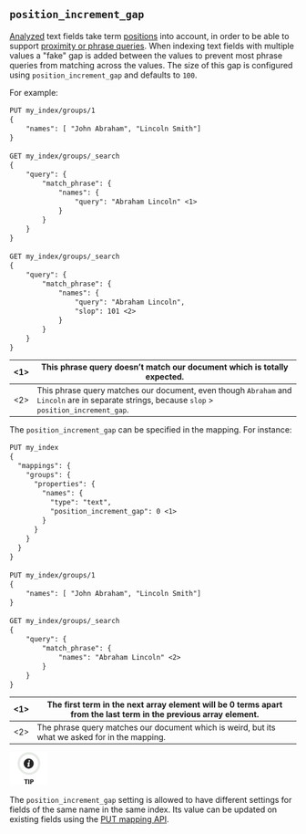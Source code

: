 ## `position_increment_gap`

[Analyzed](mapping-index.html) text fields take term [positions](index-options.html) into account, in order to be able to support [proximity or phrase queries](query-dsl-match-query-phrase.html). When indexing text fields with multiple values a "fake" gap is added between the values to prevent most phrase queries from matching across the values. The size of this gap is configured using `position_increment_gap` and defaults to `100`.

For example:
    
    
    PUT my_index/groups/1
    {
        "names": [ "John Abraham", "Lincoln Smith"]
    }
    
    GET my_index/groups/_search
    {
        "query": {
            "match_phrase": {
                "names": {
                    "query": "Abraham Lincoln" <1>
                }
            }
        }
    }
    
    GET my_index/groups/_search
    {
        "query": {
            "match_phrase": {
                "names": {
                    "query": "Abraham Lincoln",
                    "slop": 101 <2>
                }
            }
        }
    }

<1>| This phrase query doesn’t match our document which is totally expected.     
---|---    
<2>| This phrase query matches our document, even though `Abraham` and `Lincoln` are in separate strings, because `slop` > `position_increment_gap`.   
  
The `position_increment_gap` can be specified in the mapping. For instance:
    
    
    PUT my_index
    {
      "mappings": {
        "groups": {
          "properties": {
            "names": {
              "type": "text",
              "position_increment_gap": 0 <1>
            }
          }
        }
      }
    }
    
    PUT my_index/groups/1
    {
        "names": [ "John Abraham", "Lincoln Smith"]
    }
    
    GET my_index/groups/_search
    {
        "query": {
            "match_phrase": {
                "names": "Abraham Lincoln" <2>
            }
        }
    }

<1>| The first term in the next array element will be 0 terms apart from the last term in the previous array element.     
---|---    
<2>| The phrase query matches our document which is weird, but its what we asked for in the mapping.   
  
![Tip](images/icons/tip.png)

The `position_increment_gap` setting is allowed to have different settings for fields of the same name in the same index. Its value can be updated on existing fields using the [PUT mapping API](indices-put-mapping.html).
